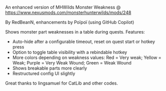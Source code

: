 An enhanced version of MHWilds Monster Weakness @ https://www.nexusmods.com/monsterhunterwilds/mods/248

By RedBeanN, enhancements by Poïpoï (using GitHub Copilot)

Shows monster part weaknesses in a table during quests.
Features:
- Auto-hide after a configurable timeout, reset on quest start or hotkey press
- Option to toggle table visibility with a rebindable hotkey
- More colors depending on weakness values: Red = Very weak; Yellow = Weak; Purple = Very Weak Wound; Green = Weak Wound
- Shows breakable parts more clearly
- Restructured config UI slightly

Great thanks to lingsamuel for CatLib and other codes.

